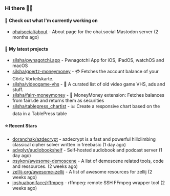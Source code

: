 ### Hi there 🦊👋

#### 👷 Check out what I'm currently working on

- [ohaisocial/about](https://github.com/ohaisocial/about) - About page for the ohai.social Mastodon server (2 months ago)

#### 🌱 My latest projects

- [silsha/pwnagotchi.app](https://github.com/silsha/pwnagotchi.app) - Pwnagotchi App for iOS, iPadOS, watchOS and macOS
- [silsha/goertz-moneymoney](https://github.com/silsha/goertz-moneymoney) - 💳 Fetches the account balance of your Görtz Vorteilskarte.
- [silsha/videogame-vhs](https://github.com/silsha/videogame-vhs) - 👾 A curated list of old video game VHS, ads and stuff.
- [silsha/fairr-moneymoney](https://github.com/silsha/fairr-moneymoney) - 💸 MoneyMoney extension: Fetches balances from fairr.de and returns them as securities
- [silsha/tablepress_chartist](https://github.com/silsha/tablepress_chartist) - 📊 Create a responsive chart based on the data in a TablePress table

#### ⭐ Recent Stars

- [doranchak/azdecrypt](https://github.com/doranchak/azdecrypt) - azdecrypt is a fast and powerful hillclimbing classical cipher solver written in freebasic (1 day ago)
- [advplyr/audiobookshelf](https://github.com/advplyr/audiobookshelf) - Self-hosted audiobook and podcast server (1 day ago)
- [psykon/awesome-demoscene](https://github.com/psykon/awesome-demoscene) - A list of demoscene related tools, code and ressources. (2 weeks ago)
- [zellij-org/awesome-zellij](https://github.com/zellij-org/awesome-zellij) -  A list of awesome resources for zellij (2 weeks ago)
- [joshuaboniface/rffmpeg](https://github.com/joshuaboniface/rffmpeg) - rffmpeg: remote SSH FFmpeg wrapper tool (2 weeks ago)
